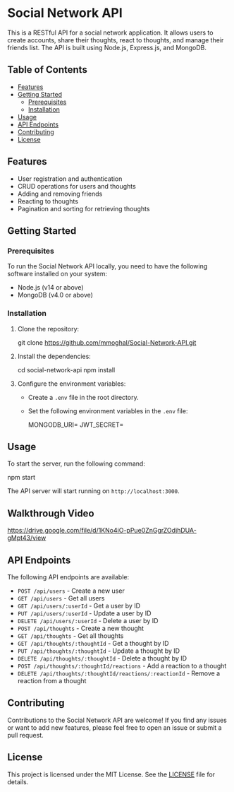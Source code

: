 # Social Network API

This is a RESTful API for a social network application. It allows users to create accounts, share their thoughts, react to thoughts, and manage their friends list. The API is built using Node.js, Express.js, and MongoDB.

## Table of Contents

- [Features](#features)
- [Getting Started](#getting-started)
  - [Prerequisites](#prerequisites)
  - [Installation](#installation)
- [Usage](#usage)
- [API Endpoints](#api-endpoints)
- [Contributing](#contributing)
- [License](#license)

## Features

- User registration and authentication
- CRUD operations for users and thoughts
- Adding and removing friends
- Reacting to thoughts
- Pagination and sorting for retrieving thoughts

## Getting Started

### Prerequisites

To run the Social Network API locally, you need to have the following software installed on your system:

- Node.js (v14 or above)
- MongoDB (v4.0 or above)

### Installation

1. Clone the repository:

   git clone https://github.com/mmoghal/Social-Network-API.git


2. Install the dependencies:


   cd social-network-api
   npm install
 

3. Configure the environment variables:
   - Create a `.env` file in the root directory.
   - Set the following environment variables in the `.env` file:

     MONGODB_URI=<enter-your-mongodb-connection-string>
     JWT_SECRET=<enter-your-jwt-secret-key>


## Usage

To start the server, run the following command:


npm start


The API server will start running on `http://localhost:3000`.

## Walkthrough Video

https://drive.google.com/file/d/1KNo4iO-pPue0ZnGgrZOdjhDUA-gMpt43/view

## API Endpoints

The following API endpoints are available:

- `POST /api/users` - Create a new user
- `GET /api/users` - Get all users
- `GET /api/users/:userId` - Get a user by ID
- `PUT /api/users/:userId` - Update a user by ID
- `DELETE /api/users/:userId` - Delete a user by ID
- `POST /api/thoughts` - Create a new thought
- `GET /api/thoughts` - Get all thoughts
- `GET /api/thoughts/:thoughtId` - Get a thought by ID
- `PUT /api/thoughts/:thoughtId` - Update a thought by ID
- `DELETE /api/thoughts/:thoughtId` - Delete a thought by ID
- `POST /api/thoughts/:thoughtId/reactions` - Add a reaction to a thought
- `DELETE /api/thoughts/:thoughtId/reactions/:reactionId` - Remove a reaction from a thought

## Contributing

Contributions to the Social Network API are welcome! If you find any issues or want to add new features, please feel free to open an issue or submit a pull request.

## License

This project is licensed under the MIT License. See the [LICENSE](LICENSE) file for details.
